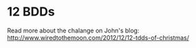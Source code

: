 12 BDDs
=======

Read more about the chalange on John's blog: http://www.wiredtothemoon.com/2012/12/12-tdds-of-christmas/
